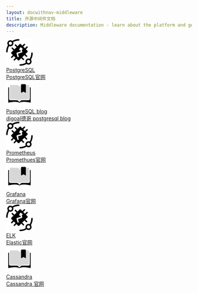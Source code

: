 ```yaml
---
layout: docwithnav-middleware
title: 开源中间件文档
description: Middleware documentation - learn about the platform and get your IoT projects
---
```






<div class="doc-features row mt-4">
    <div class="col-12 col-sm-6 col-lg col-xxl-6 col-4xl mb-4">
        <a class="feature-card" href="https://www.postgresql.org/" target="_blank">
            <img class="feature-logo" src="/images/feature-logo/thingsboard-logo.svg"/>
            <div class="feature-title">PostgreSQL</div>
            <div class="feature-text">
                PostgreSQL官网
            </div>
        </a>
    </div>
    <div class="col-12 col-sm-6 col-lg col-xxl-6 col-4xl mb-4">
        <a class="feature-card" href="https://github.com/digoal/blog/" target="_blank">
            <img class="feature-logo" src="/images/feature-logo/guides.svg"/>
            <div class="feature-title">PostgreSQL blog</div>
            <div class="feature-text">
                digoal德哥 postgresql blog
            </div>
        </a>
    </div>
    <div class="col-12 col-sm-6 col-lg col-xxl-6 col-4xl mb-4">
        <a class="feature-card" href="https://prometheus.io/" target="_blank">
            <img class="feature-logo" src="/images/feature-logo/thingsboard-logo.svg"/>
            <div class="feature-title">Prometheus</div>
            <div class="feature-text">
                Promethues官网
            </div>
        </a>
    </div>
    <div class="col-12 col-sm-6 col-lg col-xxl-6 col-4xl mb-4">
        <a class="feature-card" href="https://grafana.com/" target="_blank">
            <img class="feature-logo" src="/images/feature-logo/guides.svg"/>
            <div class="feature-title">Grafana</div>
            <div class="feature-text">
                Grafana官网
            </div>
        </a>
    </div>
    <div class="col-12 col-sm-6 col-lg col-xxl-6 col-4xl mb-4">
        <a class="feature-card" href="https://www.elastic.co/cn/" target="_blank">
            <img class="feature-logo" src="/images/feature-logo/thingsboard-logo.svg"/>
            <div class="feature-title">ELK</div>
            <div class="feature-text">
                Elastic官网
            </div>
        </a>
    </div>
    <div class="col-12 col-sm-6 col-lg col-xxl-6 col-4xl mb-4">
        <a class="feature-card" href="https://cassandra.apache.org/_/index.html" target="_blank">
            <img class="feature-logo" src="/images/feature-logo/guides.svg"/>
            <div class="feature-title">Cassandra</div>
            <div class="feature-text">
                Cassandra 官网
            </div>
        </a>
    </div>
</div> 

